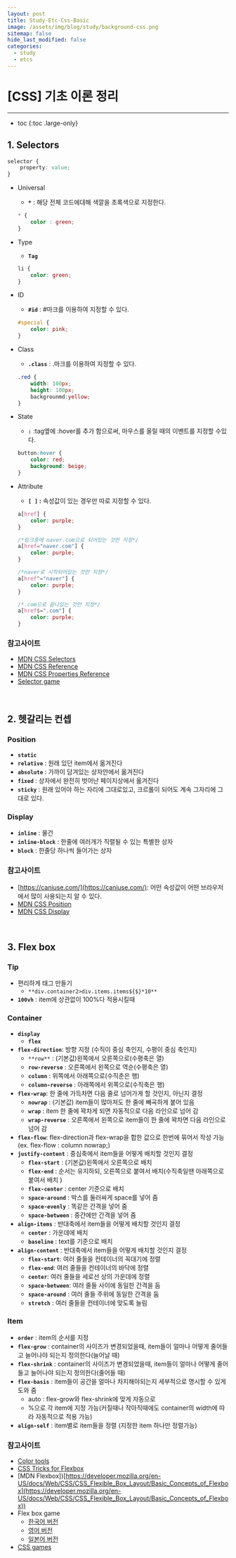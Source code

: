 ```yaml
---
layout: post
title: Study-Etc-Css-Basic
image: /assets/img/blog/study/background-css.png
sitemap: false
hide_last_modified: false
categories:
  - study
  - etcs
---
```


# [CSS] 기초 이론 정리

---

* toc
{:toc .large-only}
## 1. Selectors

```css
selector {
	property: value;
}
```

- Universal
    - **`*`** : 해당 전체 코드에대해 색깔을 초록색으로 지정한다.
    
    ```css
    * {
    	color : green;
    }
    ```
    
- Type
    - **`Tag`**
    
    ```css
    li {
    	color: green;
    }
    ```
    
- ID
    - **`#id`** : #마크를 이용하여 지정할 수 있다.
    
    ```css
    #special {
    	color: pink;
    }
    ```
    
- Class
    - **`.class`** : .마크를 이용하여 지정할 수 있다.
    
    ```css
    .red {
    	width: 100px;
    	height: 100px;
    	backgrounmd:yellow;
    }
    ```
    
- State
    - **`:`**  :tag옆에 :hover를 추가 함으로써, 마우스를 올릴 때의 이벤트를 지정할 수있다.
    
    ```css
    button:hover {
    	color: red;
    	background: beige;
    }
    ```
    
- Attribute
    - **`[ ]` :**  속성값이 있는 경우만 따로 지정할 수 있다.
    
    ```css
    a[href] {
    	color: purple;
    }
    
    /*링크중에 naver.com으로 되어있는 것만 지정*/
    a[href="naver.com"] {
    	color: purple;
    }
    
    /*naver로 시작되어있는 것만 지정*/
    a[href^="naver"] {
    	color: purple;
    }
    
    /*.com으로 끝나있는 것만 지정*/
    a[href$=".com"] {
    	color: purple;
    }
    
    ```
    

### 참고사이트

- [MDN CSS Selectors]([https://developer.mozilla.org/en-US/docs/Web/CSS/CSS_Selectors](https://developer.mozilla.org/en-US/docs/Web/CSS/CSS_Selectors))
- [MDN CSS Reference]([https://developer.mozilla.org/en-US/docs/Web/CSS/Reference](https://developer.mozilla.org/en-US/docs/Web/CSS/Reference))
- [MDN CSS Properties Reference](https://developer.mozilla.org/en-US/docs/Web/CSS/CSS_Properties_Reference)
- [Selector game]([https://flukeout.github.io/](https://flukeout.github.io/))

<br>

## 2. 헷갈리는 컨셉

### Position

- **`static`**
- **`relative`** : 원래 있던 item에서 옮겨진다
- **`absolute`** : 가까이 담겨있는 상자안에서 옮겨진다
- **`fixed`** : 상자에서 완전히 벗어난 페이지상에서 옮겨진다
- **`sticky`** : 원래 있어야 하는 자리에 그대로있고, 크르롤이 되어도 계속 그자리에 그대로 있다.

### Display

- **`inline`** : 물건
- **`inline-block`** : 한줄에 여러개가 직렬될 수 있는 특별한 상자
- **`block`** : 한줄당 하나씩 들어가는 상자

### 참고사이트

- [https://caniuse.com/](https://caniuse.com/): 어떤 속성값이 어떤 브라우저에서 많이 사용되는지 알 수 있다.
- [MDN CSS Position]([https://developer.mozilla.org/en-US/docs/Web/CSS/position](https://developer.mozilla.org/en-US/docs/Web/CSS/position))
- [MDN CSS Display]([https://developer.mozilla.org/en-US/docs/Web/CSS/display](https://developer.mozilla.org/en-US/docs/Web/CSS/display))

<br>

## 3. Flex box

### Tip

- 편리하게 태그 만들기
    - `**div.container2>div.items.items${$}*10**`
- **`100vh`** : item에 상관없이 100%다 적용시킬때


### Container

- **`display`**
    - **`flex`**
- **`flex-direction`**: 방향 지정 (수직이 중심 축인지, 수평이 중심 축인지)
    - `**row**` : (기본값)왼쪽에서 오른쪽으로(수평축은 열)
    - **`row-reverse`** : 오른쪽에서 왼쪽으로 역순(수평축은 열)
    - **`column`** : 위쪽에서 아래쪽으로(수직춘은 행)
    - **`column-reverse`** : 아래쪽에서 위쪽으로(수직축은 행)
- **`flex-wrap`**: 한 줄에 가득차면 다음 줄로 넘어가게 할 것인지, 아닌지 결정
    - **`nowrap`** :  (기본값) item들이 많아져도 한 줄에 빼곡하게 붙어 있음
    - **`wrap`** : item 한 줄에 꽉차게 되면 자동적으로 다음 라인으로 넘어 감
    - **`wrap-reverse`** : 오른쪽에서 왼쪽으로 item들이 한 줄에 꽉차면 다음 라인으로 넘어 감
- **`flex-flow`**: flex-direction과 flex-wrap을 합한 값으로 한번에 묶어서 작성 가능 (ex. flex-flow : column nowrap;)
- **`justify-content`** : 중심축에서 item들을 어떻게 배치할 것인지 결정
    - **`flex-start`** : (기본값)왼쪽에서 오른쪽으로 배치
    - **`flex-end`** : 순서는 유지하되, 오른쪽으로 붙여서 배치(수직축일땐 아래쪽으로 붙여서 배치 )
    - **`flex-center`** : center 기준으로 배치
    - **`space-around`** : 박스를 둘러싸게 space를 넣어 줌
    - **`space-evenly`** : 똑같은 간격을 넣어 줌
    - **`space-between`** : 중간에만 간격을 넣어 줌
- **`align-items`** : 반대축에서 item들을 어떻게 배치할 것인지 결정
    - **`center`** : 가운데에 배치
    - **`baseline`** : text를 기준으로 배치
- **`align-content`** : 반대축에서 item들을 어떻게 배치할 것인지 결정
    - **`flex-start`**: 여러 줄들을 컨테이너의 꼭대기에 정렬
    - **`flex-end`**: 여러 줄들을 컨테이너의 바닥에 정렬
    - **`center`**: 여러 줄들을 세로선 상의 가운데에 정렬
    - **`space-between`**: 여러 줄들 사이에 동일한 간격을 둠
    - **`space-around`** : 여러 줄들 주위에 동일한 간격을 둠
    - **`stretch`** : 여러 줄들을 컨테이너에 맞도록 늘림


### Item

- **`order`** : item의 순서를 지정
- **`flex-grow`** : container의 사이즈가 변경되었을때, item들이 얼마나 어떻게 줄어들고 늘어나야 되는지 정의한다(늘어날 때)
- **`flex-shrink`** : container의 사이즈가 변경되었을때, item들이 얼마나 어떻게 줄어들고 늘어나야 되는지 정의한다(줄어들 때)
- **`flex-basis`** :  item들이 공간을 얼마나 차지해야되는지 세부적으로 명시할 수 있게 도와 줌
    - auto : flex-grow와 flex-shrink에 맞게 자동으로
    - %으로 각 item에 지정 가능(커질때나 작아직때에도 container의 width에 따라 자동적으로 적용 가능)
- **`align-self`** : item별로 item들을 정렬 (지정한 item 하나만 정렬가능)


### 참고사이트

- [Color tools]([https://material.io/resources/color/#!/?view.left=0&view.right=0](https://material.io/resources/color/#!/?view.left=0&view.right=0))
- [CSS Tricks for Flexbox]([https://css-tricks.com/snippets/css/a-guide-to-flexbox/](https://css-tricks.com/snippets/css/a-guide-to-flexbox/))
- [MDN Flexbox])[https://developer.mozilla.org/en-US/docs/Web/CSS/CSS_Flexible_Box_Layout/Basic_Concepts_of_Flexbox](https://developer.mozilla.org/en-US/docs/Web/CSS/CSS_Flexible_Box_Layout/Basic_Concepts_of_Flexbox))
- Flex box game
    - [한국어 버전]([https://flexboxfroggy.com/#ko](https://flexboxfroggy.com/#ko))
    - [영어 버전]([https://flexboxfroggy.com/#](https://flexboxfroggy.com/#ko)am)
    - [일본어 버전]([https://flexboxfroggy.com/#](https://flexboxfroggy.com/#ko)ja)
- [CSS games]([https://codepip.com/games/](https://codepip.com/games/))